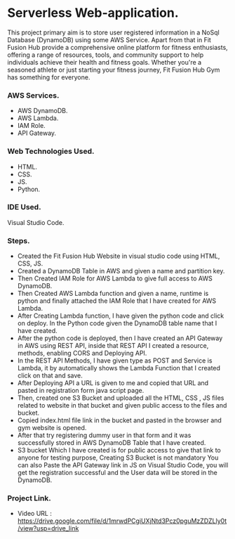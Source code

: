 # Serverless Web-application.

This project primary aim is to store user registered information in a NoSql Database (DynamoDB) using some AWS Service. Apart from that in Fit Fusion Hub provide a comprehensive online platform for fitness enthusiasts, offering a range of resources, tools, and community support to help individuals achieve their health and fitness goals. Whether you're a seasoned athlete or just starting your fitness journey, Fit Fusion Hub Gym has something for everyone.


### AWS Services.

* AWS DynamoDB.
* AWS Lambda.
* IAM Role.
* API Gateway.


### Web Technologies Used.

* HTML.
* CSS.
* JS.
* Python.

### IDE Used.

Visual Studio Code.


### Steps.

*	Created the Fit Fusion Hub Website in visual studio code using HTML, CSS, JS.
*	Created a DynamoDB Table in AWS and given a name and partition key.
*	Then Created IAM Role for AWS Lambda to give full access to AWS DynamoDB.
*	Then Created AWS Lambda function and given a name, runtime is python and finally attached the IAM Role that I have created for AWS Lambda.
*	After Creating Lambda function, I have given the python code and click on deploy. In the Python code given the DynamoDB table name that I have created.
*	After the python code is deployed, then I have created an API Gateway in AWS using REST API, inside that REST API I created a resource, methods, enabling CORS and Deploying API.
*	In the REST API Methods, I have given type as POST and Service is Lambda, it by automatically shows the Lambda Function that I created click on that and save.
*	After Deploying API a URL is given to me and copied that URL and pasted in registration form java script page.
*	Then, created one S3 Bucket and uploaded all the HTML, CSS , JS files related to website in that bucket and given public access to the files and bucket.
*	Copied index.html file link in the bucket and pasted in the browser and gym website is opened. 
*	After that try registering dummy user in that form and it was successfully stored in AWS DynamoDB Table that I have created.
*	S3 bucket Which I have created is for public access to give that link to anyone for testing purpose, Creating S3 Bucket is not mandatory You can also Paste the API Gateway link in JS on Visual Studio Code, you will get the registration successful and the User data will be stored in the DynamoDB.



### Project Link.

* Video URL : https://drive.google.com/file/d/1mrwdPCgiUXjNtd3Pcz0pguMzZDZLly0t/view?usp=drive_link
